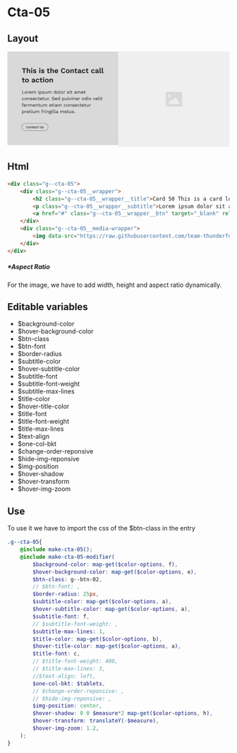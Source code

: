 # Cta-05

## Layout

![alt text][cta-05]

[cta-05]: /src/img/global-components/cta/cta-05.jpg

## Html

```html
<div class="g--cta-05">
    <div class="g--cta-05__wrapper">
        <h2 class="g--cta-05__wrapper__title">Card 50 This is a card lorem ispum dolor sit</h2>
        <p class="g--cta-05__wrapper__subtitle">Lorem ipsum dolor sit amet consectetur. Sed pulvinar odio velit fermentum etiam consectetur pretium fringilla metus.</p>
        <a href="#" class="g--cta-05__wrapper__btn" target="_blank" rel="noopener noreferrer">Contact Us</a>
    </div>
    <div class="g--cta-05__media-wrapper">
        <img data-src="https://raw.githubusercontent.com/team-thunderfoot/ui/main/src/img/global-components/img-placeholder.jpg" src="/src/img/global-components/placeholder.jpg" alt="img alt" class="g--cta-05__media-wrapper__media g--lazy-01 f--ar" width="1000" height="1000" style="aspect-ratio: 1000 / 1000">
    </div>
</div>
```

##### \*Aspect Ratio

For the image, we have to add width, height and aspect ratio dynamically.

## Editable variables

- $background-color
- $hover-background-color
- $btn-class
- $btn-font
- $border-radius
- $subtitle-color
- $hover-subtitle-color
- $subtitle-font
- $subtitle-font-weight
- $subtitle-max-lines
- $title-color
- $hover-title-color
- $title-font
- $title-font-weight
- $title-max-lines
- $text-align
- $one-col-bkt
- $change-order-reponsive
- $hide-img-reponsive
- $img-position
- $hover-shadow
- $hover-transform
- $hover-img-zoom

## Use

To use it we have to import the css of the $btn-class in the entry

```scss
.g--cta-05{
    @include make-cta-05();
    @include make-cta-05-modifier(
        $background-color: map-get($color-options, f),
        $hover-background-color: map-get($color-options, e),
        $btn-class: g--btn-02,
        // $btn-font: ,
        $border-radius: 25px,
        $subtitle-color: map-get($color-options, a),
        $hover-subtitle-color: map-get($color-options, a),
        $subtitle-font: f,
        // $subtitle-font-weight: ,
        $subtitle-max-lines: 1,
        $title-color: map-get($color-options, b),
        $hover-title-color: map-get($color-options, a),
        $title-font: c,
        // $title-font-weight: 400,
        // $title-max-lines: 3,
        //$text-align: left,
        $one-col-bkt: $tablets,
        // $change-order-reponsive: ,
        // $hide-img-reponsive: ,
        $img-position: center,
        $hover-shadow: 0 0 $measure*2 map-get($color-options, h),
        $hover-transform: translateY(-$measure),
        $hover-img-zoom: 1.2,
    );
}
```

